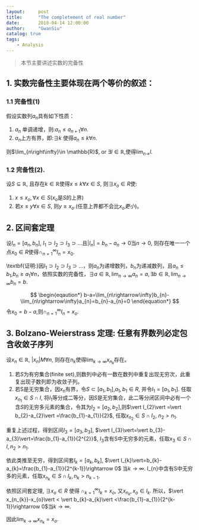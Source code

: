 ```yaml
---
layout:     post
title:      "The completement of real number"
date:       2018-04-14 12:00:00
author:     "GwanSiu"
catalog: true
tags:
    - Analysis
---
```


>本节主要讲述实数的完备性

## 1. 实数完备性主要体现在两个等价的叙述：

### 1.1 完备性(1)

假设实数列${a_{n}}$具有如下性质：
1. ${a_{n}}$ 单调递增，则:$a_{n}\leq a_{n+1}\forall n.$
2. ${a_{n}}$上方有界，即:$\exists k$ 使得$a_{n}\leq k\forall n$.

则$\lim_{n\right\infty}\in \mathbb{R}$, or $\exists l\in \mathbb{R}$,使得$\lim_{n\rightarrow}l$.

### 1.2 完备性(2).
设$S\subseteq \mathbb{R}$, 且存在$k\in\mathbb{R}$使得$x\leq k\forall x\in S$, 则$\exists x_{o}\in R$使:

1. $x\leq x_{o}, \forall x\in S$($x_{o}$是$S$的上界)
2. 若$x\leq y\forall x\in S$, 则$y\geq x_{o}$.(任意上界都不会比$x_{o}更小$)。

## 2. 区间套定理
设$I_{n}=[a_{n}, b_{n}]$, $I_{1}\supset I_{2}\supset I_{3}\supset ...$且$\vert I_{n}\vert =b_{n}-a_{n}\rightarrow 0$当$n\rightarrow 0$, 则存在唯一一个点$x_{0}\in R$使得$\cap_{n=1}^{\infty}I_{n}={x_{0}}$.

\textbf{证明:}因$I_{1}\supset I_{2}\supset I_{3}\supset ...$，则${a_{n}}$为递增数列，${b_{n}}$为递减数列，且$a_{n}\leq b_{1}$,$b_{n}\geq a_{1}\forall n$，依照实数的完备性，$\exists a\in\mathbb{R},\lim_{n\rightarrow\infty}a_{n}=a,\exists b\in\mathbb{R}, \lim_{n\rightarrow\infty}b_{n}=b$.

$$
\begin{eqaution*}
b-a=\lim_{n\rightarrow\infty}b_{n}-\lim_{n\rightarrow\infty}a_{n}=b_{n}-a_{n}=0
\end{equation*}
$$
令$x_{0}=b-a$,则$\cap_{n=1}^{\infty}I_{n}={x_{o}}$.

## 3. Bolzano-Weierstrass 定理: 任意有界数列必定包含收敛子序列
设$x_{n}\in \mathbb{R}$, $\vert x_{n}\vert M\forall n$, 则存在$n_{k}$使得$\lim_{k\rightarrow \infty}x_{n_{k}}$存在。

1. 若$S$为有穷集合(finite set),则数列中必有一数在数列中重复出现无穷次，此重复出现子数列即为收敛子列。
2. 若S是无穷集合，因${x_{n}}$有界，令$S\subset[a_{1},b_{1}]$,$a_{1},b_{1}\in R$, 并令$I_{1}=[a_{1},b_{1}]$. 任取$x_{n_{1}}\in S\cap I$, 将$I_{1}$等分成二等分，因$S$是无穷集合，此二等分闭区间中必有一个含$S$的无穷多元素的集合，令其为$I_{2}=[a_{2},b_{2}]$,则$\vert I_{2}\vert =\vert b_{2}-a_{2}\vert =\frac{b_{1}-a_{1}}{2}$, 任取$x_{n_{2}}\in S\cap I_{2}$, $n_{2}>n_{1}$.

重复上述过程，得到区间$I_{3}=[a_{3},b_{3}]$, $\vert I_{3}\vert=\vert b_{3}-a_{3}\vert=\frac{b_{1}-a_{1}}{2^{2}}$, $I_{3}$含有S中无穷多的元素，任取$x_{3}\in S\cap I, n_{2}>n_{1}$.

依此类推至无穷，得到区间套$I_{k}=[a_{k},b_{k}]$, $\vert I_{k}\vert=b_{k}-a_{k}=\frac{b_{1}-a_{1}}{2^{k-1}}\rightarrow 0$ 当$k\rightarrow \infty$. I_{n}中含有S中无穷多的元素，任取$x_{n_{k}}\in S\cap I_{k}, n_{k}>n_{k-1}$.

依照区间套定理, $\exists x_{o}\in R$ 使得 $\cap_{k=1}^{\infty}I_{k}={x_{o}}$, 又$x_{n_{k}},x_{o}\in I_{k}$. 所以，$\vert x_{n_{k}}-x_{o}\vert < \vert b_{k}-a_{k}\vert <\frac{b_{1}-a_{1}}{2^{k-1}}\rightarrow 0$当$k\rightarrow\infty$.

因此$\lim_{k\rightarrow\infty}x_{n_{k}}=x_{o}$.
